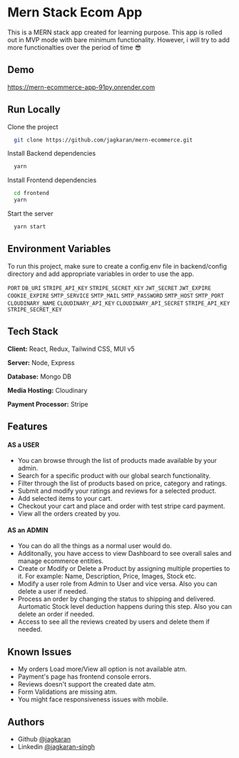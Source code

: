 # Mern Stack Ecom App

This is a MERN stack app created for learning purpose. This app is rolled out in MVP mode with bare minimum functionality. However, i will try to add more functionalties over the period of time 😎

## Demo

https://mern-ecommerce-app-91py.onrender.com

## Run Locally

Clone the project

```bash
  git clone https://github.com/jagkaran/mern-ecommerce.git
```

Install Backend dependencies

```bash
  yarn
```

Install Frontend dependencies

```bash
  cd frontend
  yarn
```

Start the server

```bash
  yarn start
```

## Environment Variables

To run this project, make sure to create a config.env file in backend/config directory and add appropriate variables in order to use the app.

`PORT` `DB_URI` `STRIPE_API_KEY` `STRIPE_SECRET_KEY` `JWT_SECRET` `JWT_EXPIRE` `COOKIE_EXPIRE` `SMTP_SERVICE` `SMTP_MAIL` `SMTP_PASSWORD` `SMTP_HOST` `SMTP_PORT` `CLOUDINARY_NAME` `CLOUDINARY_API_KEY` `CLOUDINARY_API_SECRET` `STRIPE_API_KEY` `STRIPE_SECRET_KEY`

## Tech Stack

**Client:** React, Redux, Tailwind CSS, MUI v5

**Server:** Node, Express

**Database:** Mongo DB

**Media Hosting:** Cloudinary

**Payment Processor:** Stripe

## Features

#### AS a USER

- You can browse through the list of products made available by your admin.
- Search for a specific product with our global search functionality.
- Filter through the list of products based on price, category and ratings.
- Submit and modify your ratings and reviews for a selected product.
- Add selected items to your cart.
- Checkout your cart and place and order with test stripe card payment.
- View all the orders created by you.

#### AS an ADMIN

- You can do all the things as a normal user would do.
- Additonally, you have access to view Dashboard to see overall sales and manage ecommerce entities.
- Create or Modify or Delete a Product by assigning multiple properties to it. For example: Name, Description, Price, Images, Stock etc.
- Modify a user role from Admin to User and vice versa. Also you can delete a user if needed.
- Process an order by changing the status to shipping and delivered. Aurtomatic Stock level deduction happens during this step. Also you can delete an order if needed.
- Access to see all the reviews created by users and delete them if needed.

## Known Issues

- My orders Load more/View all option is not available atm.
- Payment's page has frontend console errors.
- Reviews doesn't support the created date atm.
- Form Validations are missing atm.
- You might face responsiveness issues with mobile.

## Authors

- Github [@jagkaran](https://github.com/jagkaran)
- Linkedin [@jagkaran-singh](https://www.linkedin.com/in/jagkaran-singh/)
